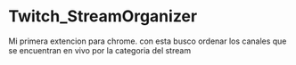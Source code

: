 # Twitch_StreamOrganizer
Mi primera extencion para chrome. con esta busco ordenar los canales que se encuentran en vivo por la categoria del stream
